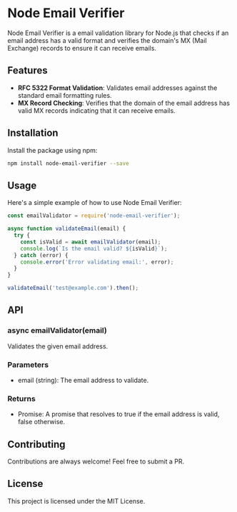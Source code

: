 # Node Email Verifier

Node Email Verifier is a email validation library for Node.js that checks if an
email address has a valid format and verifies the domain's MX (Mail Exchange)
records to ensure it can receive emails.

## Features

- **RFC 5322 Format Validation**: Validates email addresses against the standard
email formatting rules.
- **MX Record Checking**: Verifies that the domain of the email address has
valid MX records indicating that it can receive emails.

## Installation

Install the package using npm:

```bash
npm install node-email-verifier --save
```

## Usage

Here's a simple example of how to use Node Email Verifier:

```javascript
const emailValidator = require('node-email-verifier');

async function validateEmail(email) {
  try {
    const isValid = await emailValidator(email);
    console.log(`Is the email valid? ${isValid}`);
  } catch (error) {
    console.error('Error validating email:', error);
  }
}

validateEmail('test@example.com').then();
```

## API

### async emailValidator(email)

Validates the given email address.

### Parameters

- email (string): The email address to validate.

### Returns

- Promise<boolean>: A promise that resolves to true if the email address is valid, false otherwise.

## Contributing

Contributions are always welcome! Feel free to submit a PR.

## License

This project is licensed under the MIT License.
